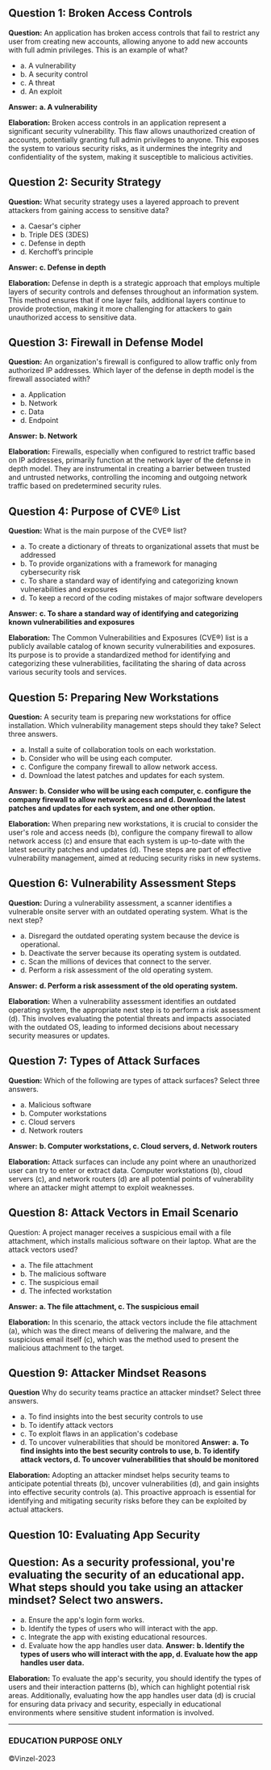 ## Question 1: Broken Access Controls
**Question:** An application has broken access controls that fail to restrict any user from creating new accounts, allowing anyone to add new accounts with full admin privileges. This is an example of what?

- a. A vulnerability
- b. A security control
- c. A threat
- d. An exploit

**Answer:** **a. A vulnerability**

**Elaboration:** Broken access controls in an application represent a significant security vulnerability. This flaw allows unauthorized creation of accounts, potentially granting full admin privileges to anyone. This exposes the system to various security risks, as it undermines the integrity and confidentiality of the system, making it susceptible to malicious activities.

## Question 2: Security Strategy
**Question:** What security strategy uses a layered approach to prevent attackers from gaining access to sensitive data?

- a. Caesar's cipher
- b. Triple DES (3DES)
- c. Defense in depth
- d. Kerchoff’s principle

**Answer:** **c. Defense in depth**

**Elaboration:** Defense in depth is a strategic approach that employs multiple layers of security controls and defenses throughout an information system. This method ensures that if one layer fails, additional layers continue to provide protection, making it more challenging for attackers to gain unauthorized access to sensitive data.

## Question 3: Firewall in Defense Model
**Question:** An organization's firewall is configured to allow traffic only from authorized IP addresses. Which layer of the defense in depth model is the firewall associated with?

- a. Application
- b. Network
- c. Data
- d. Endpoint

**Answer:** **b. Network**

**Elaboration:** Firewalls, especially when configured to restrict traffic based on IP addresses, primarily function at the network layer of the defense in depth model. They are instrumental in creating a barrier between trusted and untrusted networks, controlling the incoming and outgoing network traffic based on predetermined security rules.

## Question 4: Purpose of CVE® List
**Question:** What is the main purpose of the CVE® list?

- a. To create a dictionary of threats to organizational assets that must be addressed
- b. To provide organizations with a framework for managing cybersecurity risk
- c. To share a standard way of identifying and categorizing known vulnerabilities and exposures
- d. To keep a record of the coding mistakes of major software developers

**Answer:** **c. To share a standard way of identifying and categorizing known vulnerabilities and exposures**

**Elaboration:** The Common Vulnerabilities and Exposures (CVE®) list is a publicly available catalog of known security vulnerabilities and exposures. Its purpose is to provide a standardized method for identifying and categorizing these vulnerabilities, facilitating the sharing of data across various security tools and services.

## Question 5: Preparing New Workstations
**Question:** A security team is preparing new workstations for office installation. Which vulnerability management steps should they take? Select three answers.

- a. Install a suite of collaboration tools on each workstation.
- b. Consider who will be using each computer.
- c. Configure the company firewall to allow network access.
- d. Download the latest patches and updates for each system.

**Answer:** **b. Consider who will be using each computer, c. configure the company firewall to allow network access and d. Download the latest patches and updates for each system, and one other option.**

**Elaboration:** When preparing new workstations, it is crucial to consider the user's role and access needs (b),  configure the company firewall to allow network access (c) and ensure that each system is up-to-date with the latest security patches and updates (d). These steps are part of effective vulnerability management, aimed at reducing security risks in new systems.

## Question 6: Vulnerability Assessment Steps
**Question:** During a vulnerability assessment, a scanner identifies a vulnerable onsite server with an outdated operating system. What is the next step?

- a. Disregard the outdated operating system because the device is operational.
- b. Deactivate the server because its operating system is outdated.
- c. Scan the millions of devices that connect to the server.
- d. Perform a risk assessment of the old operating system.

**Answer:** **d. Perform a risk assessment of the old operating system.**

**Elaboration:** When a vulnerability assessment identifies an outdated operating system, the appropriate next step is to perform a risk assessment (d). This involves evaluating the potential threats and impacts associated with the outdated OS, leading to informed decisions about necessary security measures or updates.

## Question 7: Types of Attack Surfaces
**Question:** Which of the following are types of attack surfaces? Select three answers.

- a. Malicious software
- b. Computer workstations
- c. Cloud servers
- d. Network routers

**Answer:** **b. Computer workstations, c. Cloud servers, d. Network routers**

**Elaboration:** Attack surfaces can include any point where an unauthorized user can try to enter or extract data. Computer workstations (b), cloud servers (c), and network routers (d) are all potential points of vulnerability where an attacker might attempt to exploit weaknesses.

## Question 8: Attack Vectors in Email Scenario
Question: A project manager receives a suspicious email with a file attachment, which installs malicious software on their laptop. What are the attack vectors used?

- a. The file attachment
- b. The malicious software
- c. The suspicious email
- d. The infected workstation

**Answer:** **a. The file attachment, c. The suspicious email**

**Elaboration:** In this scenario, the attack vectors include the file attachment (a), which was the direct means of delivering the malware, and the suspicious email itself (c), which was the method used to present the malicious attachment to the target.

## Question 9: Attacker Mindset Reasons
**Question** Why do security teams practice an attacker mindset? Select three answers.

- a. To find insights into the best security controls to use
- b. To identify attack vectors
- c. To exploit flaws in an application's codebase
- d. To uncover vulnerabilities that should be monitored
**Answer:** **a. To find insights into the best security controls to use, b. To identify attack vectors, d. To uncover vulnerabilities that should be monitored**

**Elaboration:** Adopting an attacker mindset helps security teams to anticipate potential threats (b), uncover vulnerabilities (d), and gain insights into effective security controls (a). This proactive approach is essential for identifying and mitigating security risks before they can be exploited by actual attackers.

## Question 10: Evaluating App Security
## Question: As a security professional, you're evaluating the security of an educational app. What steps should you take using an attacker mindset? Select two answers.

- a. Ensure the app's login form works.
- b. Identify the types of users who will interact with the app.
- c. Integrate the app with existing educational resources.
- d. Evaluate how the app handles user data.
**Answer:** **b. Identify the types of users who will interact with the app, d. Evaluate how the app handles user data.**

**Elaboration:** To evaluate the app's security, you should identify the types of users and their interaction patterns (b), which can highlight potential risk areas. Additionally, evaluating how the app handles user data (d) is crucial for ensuring data privacy and security, especially in educational environments where sensitive student information is involved.

---------------
### EDUCATION PURPOSE ONLY
©Vinzel-2023
